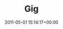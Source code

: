 ---
title:		"Gig"
type:		"photos"
mediatype:		"upload"
location:		"Louth, Ireland"
date:		"2011-05-01 15:14:17+00:00"
album:		"events"
filename:		"vantastival-2011-group.md"
series:		"vantastival"
cl_public_id:		"events/vantastival-2011-group"
cl_version:		1497002567
format:		"tiff"
bytes:		6129716
width:		2560
height:		1440
colours:
- "#6A92C4"
- "#B6C7E1"
- "#0A5DA2"
- "#1969B1"
- "#BED2E3"
- "#649BD0"
- "#C7B5AB"
- "#9C8F6E"
- "#1E2D17"
- "#2E2C28"
- "#3A659B"
- "#808B7E"
- "#283316"
- "#111622"
- "#5E7536"
- "#111C24"
- "#857A73"
- "#CEB078"
- "#7A7C71"
- "#262C28"
- "#272416"
- "#276BB2"
- "#2362A4"
- "#211F23"
- "#42647E"
- "#51703E"
exposure_mode:		"Manual"
program:		"Manual"
aperture:		"10.0"
focal_length:		"11.0 mm"
iso:		"200"
shutter_speed:		"1/640"
metering:		"Multi-segment"
flash:		"Off, Did not fire"
white_balance:		"Custom"
colour_temp:		"4600"
has_crop:		"false"
orientation:		"Horizontal (normal)"
camera_model:		"NIKON D7000"
lens_info:		"11-16mm f/2.8"
artist: "Matt Finucane"
x_resolution:		"300"
y_resolution:		"300"
---